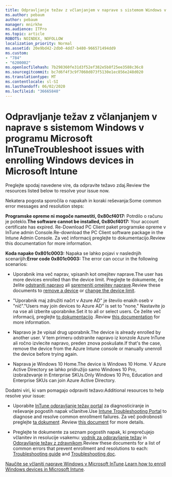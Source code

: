 ```yaml
---
title: Odpravljanje težav z včlanjanjem v naprave s sistemom Windows v programu Microsoft InTune
ms.author: pebaum
author: pebaum
manager: mnirkhe
ms.audience: ITPro
ms.topic: article
ROBOTS: NOINDEX, NOFOLLOW
localization_priority: Normal
ms.assetid: 20e9bd42-2db0-4dd7-b480-966571494dd9
ms.custom:
- "784"
- "6200002"
ms.openlocfilehash: 7b298360fe31d3f52ef382e5b8f25ee3588c36c8
ms.sourcegitcommit: bc7d6f4f3c9f7060d073f5130e1ec856e248d020
ms.translationtype: MT
ms.contentlocale: sl-SI
ms.lasthandoff: 06/02/2020
ms.locfileid: "36665848"
---
```

# <a name="troubleshoot-issues-with-enrolling-windows-devices-in-microsoft-intune"></a><span data-ttu-id="3f391-102">Odpravljanje težav z včlanjanjem v naprave s sistemom Windows v programu Microsoft InTune</span><span class="sxs-lookup"><span data-stu-id="3f391-102">Troubleshoot issues with enrolling Windows devices in Microsoft Intune</span></span>

<span data-ttu-id="3f391-103">Preglejte spodaj navedene vire, da odpravite težavo zdaj.</span><span class="sxs-lookup"><span data-stu-id="3f391-103">Review the resources listed below to resolve your issue now.</span></span>
  
<span data-ttu-id="3f391-104">Nekatera pogosta sporočila o napakah in koraki reševanja:</span><span class="sxs-lookup"><span data-stu-id="3f391-104">Some common error messages and resolution steps:</span></span>
  
 <span data-ttu-id="3f391-105">**Programske opreme ni mogoče namestiti, 0x80cf4017:** Potrdilo o računu je poteklo.</span><span class="sxs-lookup"><span data-stu-id="3f391-105">**The software cannot be installed, 0x80cf4017:** Your account certificate has expired.</span></span> <span data-ttu-id="3f391-106">Re-Download PC Client paket programske opreme v InTune admin Console.</span><span class="sxs-lookup"><span data-stu-id="3f391-106">Re-download the PC Client software package in the Intune Admin Console.</span></span> <span data-ttu-id="3f391-107">Za več informacij preglejte to dokumentacijo.</span><span class="sxs-lookup"><span data-stu-id="3f391-107">Review this documentation for more information.</span></span>
  
 <span data-ttu-id="3f391-108">**Koda napake 0x801c0003:** Napaka se lahko pojavi v naslednjih scenarijih:</span><span class="sxs-lookup"><span data-stu-id="3f391-108">**Error code 0x801c0003:** The error can occur in the following scenarios:</span></span>
  
-  <span data-ttu-id="3f391-109">Uporabnik ima več naprav, vpisanih kot omejitev naprave.</span><span class="sxs-lookup"><span data-stu-id="3f391-109">The user has more devices enrolled than the device limit.</span></span> <span data-ttu-id="3f391-110">Preglejte te dokumente, če želite [odstraniti napravo](https://docs.microsoft.com/intune/devices-wipe) ali [spremeniti omejitev naprave](https://docs.microsoft.com/intune/enrollment-restrictions-set#set-device-limit-restrictions).</span><span class="sxs-lookup"><span data-stu-id="3f391-110">Review these documents to [remove a device](https://docs.microsoft.com/intune/devices-wipe) or [change the device limit](https://docs.microsoft.com/intune/enrollment-restrictions-set#set-device-limit-restrictions).</span></span>

-  <span data-ttu-id="3f391-111">"Uporabnik maj združiti načrt v Azure AD" je število enakih oseb v "nič".</span><span class="sxs-lookup"><span data-stu-id="3f391-111">"Users may join devices to Azure AD" is set to "none."</span></span> <span data-ttu-id="3f391-112">Nastavite jo na vse ali izberite uporabnike.</span><span class="sxs-lookup"><span data-stu-id="3f391-112">Set it to all or select users.</span></span> <span data-ttu-id="3f391-113">Če želite več informacij, preglejte [to dokumentacijo](https://docs.microsoft.com/azure/active-directory/device-management-azure-portal#configure-device-settings) .</span><span class="sxs-lookup"><span data-stu-id="3f391-113">Review [this documentation](https://docs.microsoft.com/azure/active-directory/device-management-azure-portal#configure-device-settings) for more information.</span></span>

-  <span data-ttu-id="3f391-114">Napravo je že vpisal drug uporabnik.</span><span class="sxs-lookup"><span data-stu-id="3f391-114">The device is already enrolled by another user.</span></span> <span data-ttu-id="3f391-115">V tem primeru odstranite napravo iz konzole Azure InTune ali ročno izvlecite napravo, preden znova poskušate.</span><span class="sxs-lookup"><span data-stu-id="3f391-115">If that's the case, remove the device from the Azure Intune console or manually unenroll the device before trying again.</span></span>

-  <span data-ttu-id="3f391-116">Naprava je Windows 10 Home.</span><span class="sxs-lookup"><span data-stu-id="3f391-116">The device is Windows 10 Home.</span></span> <span data-ttu-id="3f391-117">V Azure Active Directory se lahko pridružijo samo Windows 10 Pro, izobraževanje in Enterprise SKUs.</span><span class="sxs-lookup"><span data-stu-id="3f391-117">Only Windows 10 Pro, Education and Enterprise SKUs can join Azure Active Directory.</span></span>

<span data-ttu-id="3f391-118">Dodatni viri, ki vam pomagajo odpraviti težavo:</span><span class="sxs-lookup"><span data-stu-id="3f391-118">Additional resources to help resolve your issue:</span></span>
  
-  <span data-ttu-id="3f391-119">Uporabite [InTune odpravljanje težav portal](https://devicemanagement.microsoft.com/#blade/Microsoft_Intune_DeviceSettings/TroubleshootBlade) za diagnosticiranje in reševanje pogostih napak včlanitve.</span><span class="sxs-lookup"><span data-stu-id="3f391-119">Use [Intune Troubleshooting Portal](https://devicemanagement.microsoft.com/#blade/Microsoft_Intune_DeviceSettings/TroubleshootBlade) to diagnose and resolve common enrollment failures.</span></span> <span data-ttu-id="3f391-120">Za več podrobnosti preglejte [ta dokument](https://docs.microsoft.com/intune/help-desk-operators) .</span><span class="sxs-lookup"><span data-stu-id="3f391-120">Review [this document](https://docs.microsoft.com/intune/help-desk-operators) for more details.</span></span>

-  <span data-ttu-id="3f391-121">Preglejte te dokumente za seznam pogostih napak, ki preprečujejo včlanitev in resolucije vsakemu: [vodnik za odpravljanje težav](https://support.microsoft.com/help/4089533/troubleshooting-windows-device-enrollment-problems-in-microsoft-intune) in [Odpravljanje težav z zdravnikom](https://docs.microsoft.com/intune-classic/troubleshoot/troubleshoot-device-enrollment-in-intune).</span><span class="sxs-lookup"><span data-stu-id="3f391-121">Review these documents for a list of common errors that prevent enrollment and resolutions to each: [Troubleshooting guide](https://support.microsoft.com/help/4089533/troubleshooting-windows-device-enrollment-problems-in-microsoft-intune) and [Troubleshooting doc](https://docs.microsoft.com/intune-classic/troubleshoot/troubleshoot-device-enrollment-in-intune).</span></span>

<span data-ttu-id="3f391-122">[Naučite se včlaniti naprave Windows v Microsoft InTune](https://docs.microsoft.com/intune/windows-enroll).</span><span class="sxs-lookup"><span data-stu-id="3f391-122">[Learn how to enroll Windows devices in Microsoft Intune](https://docs.microsoft.com/intune/windows-enroll).</span></span>
